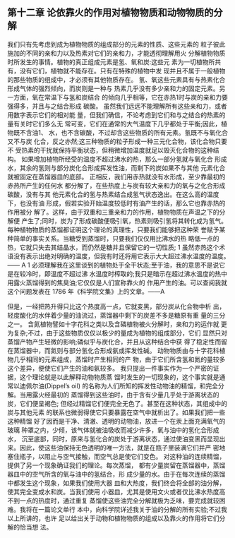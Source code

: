 ## 第十二章 论依靠火的作用对植物物质和动物物质的分解
   我们只有先考虑到成为植物物质的组成部分的元素的性质、这些元素的
 粒子彼此施加的不同的亲和力以及热素对它们的亲和力，才能透彻理解用火
 分解植物物质时所发生的事情。植物的真正组成元素是氢、氧和炭:这些元
 素为一切植物所共有，没有它们，植物就不能存在。只有在特殊的植物中发
 现并且不属于一般植物的那些物质的组成中，才必须有其他物质存在。
氢、氧这些元素具有与热素化合形成气体的强烈倾向，而炭则是一种与 热素几乎没有多少亲和力的固定元素。另一方面，氧在常温下与氢和炭结合 的倾向几乎相等，它在赤热1时与炭的亲和力要强得多，并且与之结合形成 碳酸。
虽然我们远远不能理解所有这些亲和力，或者用数字表示它们的相对能 量，但我们确信，不论考虑到它们和与之结合的热素的量有关时它们多么无 常可变，它们在通常的大气温度下几乎都处于平衡;因此，植物既不含油1、 水，也不含碳酸，不过却含这些物质的所有元素。氢既不与氧化合又不与炭 化合，反之亦然;这三种物质的粒子形成一种三元化合物，该化合物只要不 受热素的干扰就保持平衡状态，但稍微增加温度就足以毁灭化合物的这种结 构。
   如果增加植物所经受的温度不超过沸水的热，那么一部分氢就与氧化合
 形成水，其余的氢则与部分炭化合形成挥发性油，而剩下的炭如果不与其他
 元素化合就被固定在蒸馏器皿的底部。
正相反，我们用赤热就没有水形成，至少靠最初的赤热所产生的任何水 都分解了，在些热度上与炭有较大亲和力的氧与之化合形成碳酸，没有与其 他元素化合的氢与热素结合成氢气状态逸出。在这么高的温度下，也没有油 形成，假若实验开始温度较低时有油产生的话，那么它也靠赤热的作用被分 解了。这样，由于双重和三重亲和力的作用，植物物质在声温之下的分解便 产生了;同时，炭为了形成碳酸便吸引氧，热素则吸引氢将其转化成为氢气。
每种植物物质的蒸馏都证明这个理论的真理性，只要我们能够把这种荣 誉赋予某种简单的事实关系。当糖受到蒸馏时，只要我们仅仅用比沸水的热 略低一点的热，它就只失去其结晶水，而仍然是糖并且保留它的一切性质;
1 虽然赤热这个术语没有表示出绝对明确的温度，但我有时还将用它表示大大超过沸水温度的温度。——
A
1 必须理解我在这里谈到的植物处于全干状态;至于油，我的意思不是说它是在较冷时，即温度不超过沸 水温度时榨取的;我只是暗示在超过沸水温度的热中用露火蒸馏得到的焦臭油;它仅仅是人们宣称靠火的 作用产生的油。可以查阅我就这个问题发表在 1786 年《科学院文集》上的文章。——A
 
但是，一经把热升得只比这个热度高一点，它就变黑，部分炭从化合物中析
出，轻度酸化的水伴着少量的油流过，蒸馏器中剩下的炭差不多是糖原有重
量的三分之一。
  含氮植物譬如十字花科之类以及含磷植物被火分解时，亲和力的运作就
更为复杂;不过，由于这些物质仅仅以极少的量成为植物的组成部分，它们
显然只对蒸馏产物产生轻微的影响;磷似乎与炭化合，并且从这种结合中获
得了稳定性而留在蒸馏器中，而氮则与部分氢化合形成氨或挥发性碱。
动物物质由与十字花科植物几乎相同的元素组成，蒸馏时产生相同的产 物，由于它们所含氢和氮的量较多这个差异，便使它们产生的油和氨较多。 我只提出一件事实作为一个严密的证据，这个理论就是以此解释动物物质蒸 馏时发生的一切现象的，这个事实就是通常以迪佩尔油(Dippel’s oil) 的名称为人们所知的挥发性动物油的精馏，和完全分解。当用露火经最初的 蒸馏得到这些油时，由于含有少量几乎处于游离状态的炭，它们便呈褐色; 但经过精馏它们便完全无色了。甚至在这种状态，其组成中的炭与其他元素 的联系也微弱得使它只要暴露在空气中就析出了。如果我们把一些这种精馏 好了因而是干净、清澈、透明的动物油，放进一个在汞上面充满氧气的玻璃 种罩之内，少倾，该气体就被油吸收而减少许多，氧与油中的氢化合形成水， 沉至底部，同时，原来与氢化合的炭处于游离状态，通过使油变黑而显现出 来。因此，使这些油保持无色透明的唯一方法，就是在瓶子里装满它们并严 密地塞住瓶子，以阻止与空气接触，而空气总是使它们变色。
对这种油的连续精馏，提供了另一个现象确证我们的理论。每次蒸馏， 都有少量炭留在蒸馏器中，蒸馏器皿中的空气所含的氧与油中的氢结合，形 成少量的水。由于在每次连续的蒸馏中都发生这个现象，如果我们使用大器 皿和大热度，我们终会将全部的油分解，使其完全变成水和炭。当我们使用 小器皿，尤其是使用文火或者仅比沸水热度高不到一点的热度时，通过重复 蒸馏使这些油完全分解就极为乏味，要完成就较困难。我将在一篇论文单行 本中，向科学院详述我关于油的分解的所有实验;不过我以上所讲的，也许 足以给出关于动物和植物物质的组成以及靠火的作用将它们分解的恰当想 法。